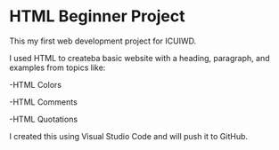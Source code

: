 # HTML Beginner Project

This my first web development project for ICUIWD.

I used HTML to createba basic website with a heading, paragraph, and examples from topics like:

-HTML Colors

-HTML Comments

-HTML Quotations

I created this using Visual Studio Code and will push it to GitHub.
